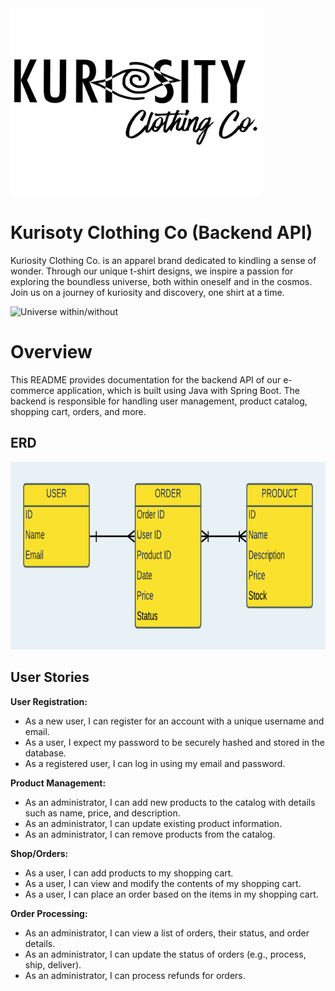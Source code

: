 <img src="kcc_logo.PNG" alt="KCC Logo" width="400" height="300">

# Kurisoty Clothing Co (Backend API)
Kuriosity Clothing Co. is an apparel brand dedicated to kindling a sense of wonder. Through our unique t-shirt designs, we inspire a passion for exploring the boundless universe, both within oneself and in the cosmos. Join us on a journey of kuriosity and discovery, one shirt at a time.

<img src="https://media.giphy.com/media/Swytr5ngUDfDwtXKOz/giphy.gif" alt="Universe within/without" width="290" height="350">

# Overview
This README provides documentation for the backend API of our e-commerce application, which is built using Java with Spring Boot. The backend is responsible for handling user management, product catalog, shopping cart, orders, and more.

## ERD
<img src="kcc_erd.png" alt="KCC ERD" width="800" height="300">

## User Stories

**User Registration:**
- As a new user, I can register for an account with a unique username and email.
- As a user, I expect my password to be securely hashed and stored in the database.
- As a registered user, I can log in using my email and password.

**Product Management:**
- As an administrator, I can add new products to the catalog with details such as name, price, and description.
- As an administrator, I can update existing product information.
- As an administrator, I can remove products from the catalog.

**Shop/Orders:**
- As a user, I can add products to my shopping cart.
- As a user, I can view and modify the contents of my shopping cart.
- As a user, I can place an order based on the items in my shopping cart.

**Order Processing:**
- As an administrator, I can view a list of orders, their status, and order details.
- As an administrator, I can update the status of orders (e.g., process, ship, deliver).
- As an administrator, I can process refunds for orders.
